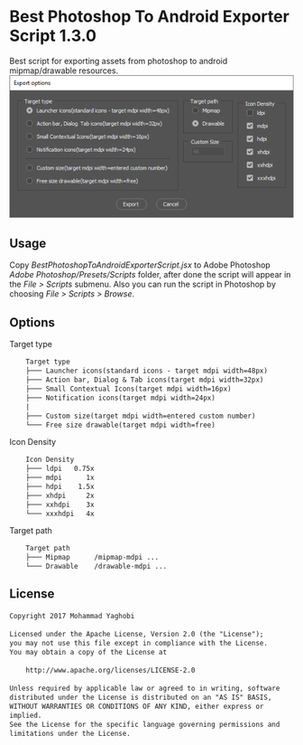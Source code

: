 Best Photoshop To Android Exporter Script 1.3.0
=================================

Best script for exporting assets from photoshop to android mipmap/drawable resources.<br>
![Alt text](/screenshot/shot1.png?raw=true "ScreenShot")

Usage
---
Copy *BestPhotoshopToAndroidExporterScript.jsx* to Adobe Photoshop *Adobe Photoshop/Presets/Scripts* folder, after done the script will appear in the *File > Scripts* submenu.
Also you can run the script in Photoshop by choosing *File > Scripts > Browse*.

Options
---
Target type
```
	Target type
	├─── Launcher icons(standard icons - target mdpi width=48px)
	├─── Action bar, Dialog & Tab icons(target mdpi width=32px)
	├─── Small Contextual Icons(target mdpi width=16px)
	├─── Notification icons(target mdpi width=24px)
	|
	├─── Custom size(target mdpi width=entered custom number)
	└─── Free size drawable(target mdpi width=free)
```

Icon Density
```
	Icon Density
	├─── ldpi   0.75x
	├─── mdpi      1x
	├─── hdpi    1.5x
	├─── xhdpi     2x
	├─── xxhdpi    3x
	└─── xxxhdpi   4x
```

Target path
```
	Target path
	├─── Mipmap      /mipmap-mdpi ...
	└─── Drawable    /drawable-mdpi ...
```



License
---
```
Copyright 2017 Mohammad Yaghobi

Licensed under the Apache License, Version 2.0 (the "License");
you may not use this file except in compliance with the License.
You may obtain a copy of the License at

    http://www.apache.org/licenses/LICENSE-2.0

Unless required by applicable law or agreed to in writing, software
distributed under the License is distributed on an "AS IS" BASIS,
WITHOUT WARRANTIES OR CONDITIONS OF ANY KIND, either express or implied.
See the License for the specific language governing permissions and
limitations under the License.
```
